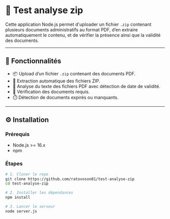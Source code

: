 # 📁 Test analyse zip

Cette application Node.js permet d'uploader un fichier `.zip` contenant plusieurs documents administratifs au format PDF, d’en extraire automatiquement le contenu, et de vérifier la présence ainsi que la validité des documents.

---

## 🚀 Fonctionnalités

- 📦 Upload d’un fichier `.zip` contenant des documents PDF.
- 📂 Extraction automatique des fichiers ZIP.
- 📄 Analyse du texte des fichiers PDF avec détection de date de validité.
- 🧠 Vérification des documents requis.
- ⏱️ Détection de documents expirés ou manquants.

---

## ⚙️ Installation

### Prérequis

- Node.js >= 16.x
- npm

### Étapes

```bash
# 1. Cloner le repo
git clone https://github.com/ratovoson81/test-analyse-zip
cd test-analyse-zip

# 2. Installer les dépendances
npm install

# 3. Lancer le serveur
node server.js
```
